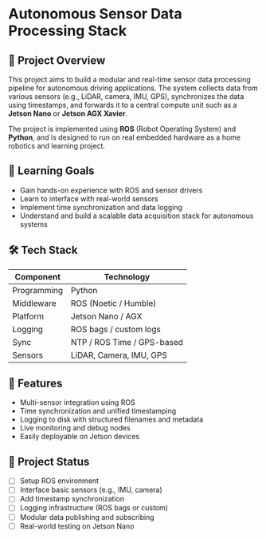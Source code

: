 # Autonomous Sensor Data Processing Stack

## 🚗 Project Overview

This project aims to build a modular and real-time sensor data processing pipeline for autonomous driving applications. The system collects data from various sensors (e.g., LiDAR, camera, IMU, GPS), synchronizes the data using timestamps, and forwards it to a central compute unit such as a **Jetson Nano** or **Jetson AGX Xavier**.

The project is implemented using **ROS** (Robot Operating System) and **Python**, and is designed to run on real embedded hardware as a home robotics and learning project.

## 🧠 Learning Goals

- Gain hands-on experience with ROS and sensor drivers
- Learn to interface with real-world sensors
- Implement time synchronization and data logging
- Understand and build a scalable data acquisition stack for autonomous systems

## 🛠️ Tech Stack

| Component      | Technology           |
|----------------|----------------------|
| Programming    | Python               |
| Middleware     | ROS (Noetic / Humble)|
| Platform       | Jetson Nano / AGX    |
| Logging        | ROS bags / custom logs |
| Sync           | NTP / ROS Time / GPS-based |
| Sensors        | LiDAR, Camera, IMU, GPS |

## 🔧 Features

- Multi-sensor integration using ROS
- Time synchronization and unified timestamping
- Logging to disk with structured filenames and metadata
- Live monitoring and debug nodes
- Easily deployable on Jetson devices

## 🏁 Project Status

- [ ] Setup ROS environment
- [ ] Interface basic sensors (e.g., IMU, camera)
- [ ] Add timestamp synchronization
- [ ] Logging infrastructure (ROS bags or custom)
- [ ] Modular data publishing and subscribing
- [ ] Real-world testing on Jetson Nano
